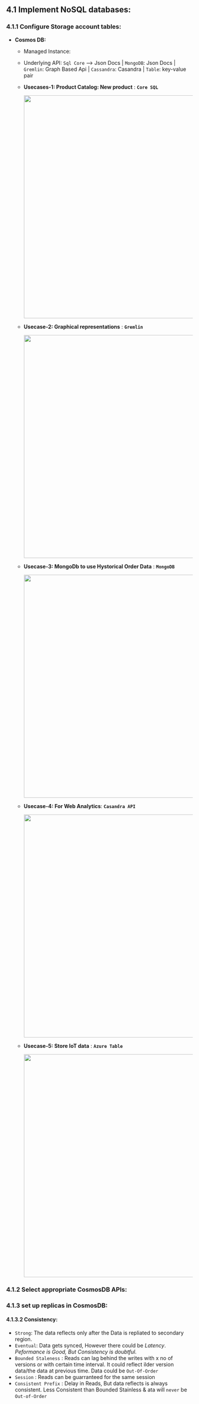 ## 4.1 Implement NoSQL databases:


### 4.1.1 Configure Storage account tables:

* **Cosmos DB:**
  * Managed Instance: 
  * Underlying API: `Sql Core` --> Json Docs | `MongoDB`: Json Docs | `Gremlin`: Graph Based Api | `Cassandra`: Casandra | `Table`: key-value pair
  
  * **Usecases-1: Product Catalog: New product** : **`Core SQL`**
  
    <img src="https://user-images.githubusercontent.com/24938159/122642511-62b72980-d128-11eb-8b14-ebeec999865c.png" width="600">

  * **Usecase-2: Graphical representations** : **`Gremlin`**

    <img src="https://user-images.githubusercontent.com/24938159/122642622-f8eb4f80-d128-11eb-9507-522b47ecc68d.png" width="600">
  
  * **Usecase-3: MongoDb to use Hystorical Order Data** : **`MongoDB`**
   
    <img src="https://user-images.githubusercontent.com/24938159/122642668-3d76eb00-d129-11eb-959e-7c88500c7c6d.png" width="600">
  
  * **Usecase-4: For Web Analytics**: **`Casandra API`**

    <img src="https://user-images.githubusercontent.com/24938159/122642823-fe956500-d129-11eb-9ada-81e352754263.png" width="600">

  * **Usecase-5: Store IoT data** : **`Azure Table`**
    
    <img src="https://user-images.githubusercontent.com/24938159/122642895-5338e000-d12a-11eb-9f19-b815e4fa00fa.png" width="600">

  
### 4.1.2 Select appropriate CosmosDB APIs:


### 4.1.3 set up replicas in CosmosDB:

#### 4.1.3.2 Consistency:
 
 * `Strong`: The data reflects only after the Data is repliated to secondary region.
 * `Eventual`: Data gets synced, However there could be *Latency*. *Peformance is Good, But Consistency is doubtful.*
 * `Bounded Staleness` : Reads can lag behind the writes with x no of versions or with certain time interval. It could reflect ilder version data/the data at previous time. Data could be `Out-Of-Order`
 * `Session` : Reads can be guarranteed for the same session
 * `Consistent Prefix` : Delay in Reads, But data reflects is always consistent. Less Consistent than Bounded Stainless & ata will `never` be `Out-of-Order`

